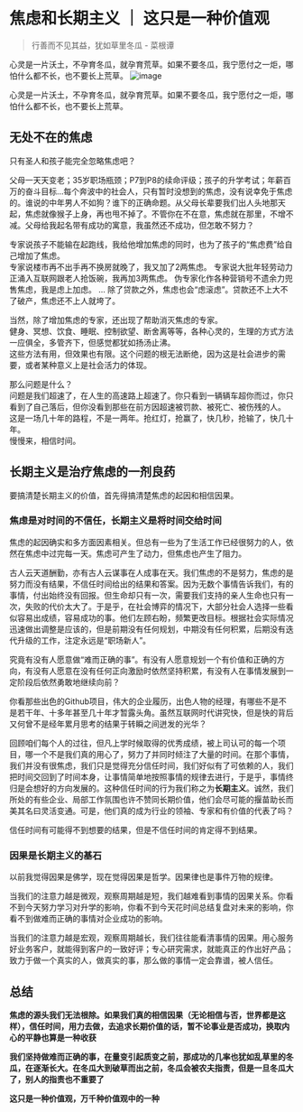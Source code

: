 # 焦虑和长期主义 ｜ 这只是一种价值观
>行善而不见其益，犹如草里冬瓜 - 菜根谭   

心灵是一片沃土，不孕育冬瓜，就孕育荒草。如果不要冬瓜，我宁愿付之一炬，哪怕什么都不长，也不要长上荒草。
![image](https://user-images.githubusercontent.com/20431533/111890853-74553c00-8a28-11eb-8f89-08f0c6a71f29.png)   

心灵是一片沃土，不孕育冬瓜，就孕育荒草。如果不要冬瓜，我宁愿付之一炬，哪怕什么都不长，也不要长上荒草。

## 无处不在的焦虑   
只有圣人和孩子能完全忽略焦虑吧？   

父母一天天变老；35岁职场瓶颈；P7到P8的续命评级；孩子的升学考试；年薪百万的奋斗目标...每个奔波中的社会人，只有暂时没想到的焦虑，没有说幸免于焦虑的。谁说的中年男人不如狗？谁下的正确命题。从父母长辈要我们出人头地那天起，焦虑就像猴子上身，再也甩不掉了。不管你在不在意，焦虑就在那里，不增不减。父母给我起名带有成功的寓意，我虽然还不成功，但怎敢不努力？    

专家说孩子不能输在起跑线，我给他增加焦虑的同时，也为了孩子的“焦虑费”给自己增加了焦虑。   
专家说楼市再不出手再不换房就晚了，我又加了2两焦虑。
专家说大批年轻劳动力正涌入互联网跟老人抢饭碗，我再加3两焦虑。
伪专家化作各种营销号不遗余力兜售焦虑，我是虑上加虑。
...
除了贷款之外，焦虑也会“虑滚虑”。贷款还不上大不了破产，焦虑还不上人就垮了。   

当然，除了增加焦虑的专家，还出现了帮助消灭焦虑的专家。     
健身、冥想、饮食、睡眠、控制欲望、断舍离等等，各种心灵的，生理的方式方法一应俱全，多管齐下，但感觉都犹如扬汤止沸。   
这些方法有用，但效果也有限。这个问题的根无法断绝，因为这是社会进步的需要，或者某种意义上是社会活力的体现。   

那么问题是什么？   
问题是我们超速了，在人生的高速路上超速了。你只看到一辆辆车超你而过，你只看到了自己落后，但你没看到那些在前方因超速被罚款、被死亡、被伤残的人。   
这是一场几十年的路程，不是一两年。抢红灯，抢赢了，快几秒，抢输了，快几十年。   
慢慢来，相信时间。

## 长期主义是治疗焦虑的一剂良药   
要搞清楚长期主义的价值，首先得搞清楚焦虑的起因和相信因果。   

### 焦虑是对时间的不信任，长期主义是将时间交给时间   
焦虑的起因确实和多方面因素相关。但总有一些为了生活工作已经很努力的人，依然在焦虑中过完每一天。焦虑可产生了动力，但焦虑也产生了阻力。   

古人云天道酬勤，亦有古人云谋事在人成事在天。我们焦虑的不是努力，焦虑的是努力而没有结果，不信任时间给出的结果和答案。因为无数个事情告诉我们，有的事情，付出始终没有回报。但生命却只有一次，需要我们支持的亲人生命也只有一次，失败的代价太大了。于是乎，在社会博弈的情况下，大部分社会人选择一些看似容易出成绩，容易成功的事。他们左顾右盼，频繁更改目标。根据社会实际情况迅速做出调整是应该的，但是前期没有任何规划，中期没有任何积累，后期没有迭代升级的工作，注定永远是“职场新人”。   

究竟有没有人愿意做“难而正确的事”。有没有人愿意规划一个有价值和正确的方向，有没有人愿意在没有任何正向激励时依然坚持积累，有没有人在事情发展到一定阶段后依然勇敢地继续向前？    

你看那些出色的Github项目，伟大的企业履历，出色人物的经理，有哪些不是不是若干年、十多年甚至几十年才暂露头角。虽然互联网时代讲究快，但是快的背后又何曾不是经年累月思考的结果于转瞬之间迸发的光华？   

回顾咱们每个人的过往，但凡上学时候取得的优秀成绩，被上司认可的每一个项目，哪一个不是我们真的用心了，努力了并同时倾注了大量的时间。在那个事情，我们并没有很焦虑，我们只是觉得充分信任时间，我们好似有了可依赖的人，我们把时间交回到了时间本身，让事情简单地按照事情的规律去进行，于是乎，事情终归是会想好的方向发展的。这种信任时间的行为我们称之为**长期主义**。诚然，我们所处的有些企业、局部工作氛围也许不赞同长期价值，他们会尽可能的揠苗助长而美其名曰灵活变通。可是，他们真的成为行业的领袖、专家和有价值的代表了吗？   

信任时间有可能得不到想要的结果，但是不信任时间的肯定得不到结果。

### 因果是长期主义的基石
以前我觉得因果是佛学，现在觉得因果是哲学。因果律也是事件万物的规律。   

当我们的注意力越是微观，观察周期越是短，我们越难看到事情的因果关系。你看不到今天努力学习对升学的影响，你看不到今天花时间总结复盘对未来的影响，你看不到做难而正确的事情对企业成功的影响。   

当我们的注意力越是宏观，观察周期越长，我们往往能看清事情的因果。用心服务好业务客户，就能得到客户的一致好评；专心研究需求，就能真正的作出好产品；致力于做一个真实的人，做真实的事，那么做的事情一定会靠谱，被人信任。   

## 总结 

**焦虑的源头我们无法根除。如果我们真的相信因果（无论相信与否，世界都是这样），信任时间，用力去做，去追求长期价值的话，暂不论事业是否成功，换取内心的平静也算是一种收获** 

**我们坚持做难而正确的事，在量变引起质变之前，那成功的几率也犹如乱草里的冬瓜，在逐渐长大。在冬瓜大到破草而出之前，冬瓜会被农夫指责，但是一旦冬瓜大了，别人的指责也不重要了**

**这只是一种价值观，万千种价值观中的一种**

